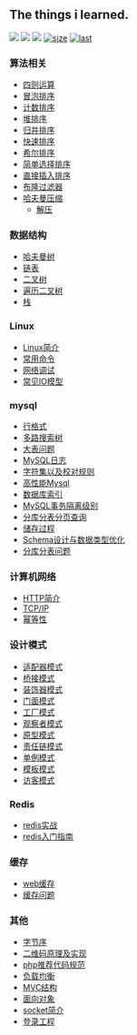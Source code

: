 The things i learned.
---

<p>
<a href="#"><img src="https://img.shields.io/badge/算法-algorithm-green.svg"></a>
<a href="#"><img src="https://img.shields.io/badge/数据结构-dataStructure-blue.svg"></a>
<a href="#"><img src="https://img.shields.io/badge/数据库-MySQL-yello.svg"></a>
<a href="#"><img src="https://img.shields.io/github/languages/code-size/tomhaoye/the-things-i-learned" alt="size"></a>
<a href="#"><img src="https://img.shields.io/github/last-commit/tomhaoye/the-things-i-learned" alt="last"></a>
</p>

### 算法相关
+ [四则运算](https://github.com/tomhaoye/the-things-i-learned/blob/master/algorithm/arithmetic.php)
+ [冒泡排序](https://github.com/tomhaoye/the-things-i-learned/blob/master/algorithm/Bubble.php)
+ [计数排序](https://github.com/tomhaoye/the-things-i-learned/blob/master/algorithm/CountSort.php)
+ [堆排序](https://github.com/tomhaoye/the-things-i-learned/blob/master/algorithm/HeapSort.php)
+ [归并排序](https://github.com/tomhaoye/the-things-i-learned/blob/master/algorithm/MergeSort.php)
+ [快速排序](https://github.com/tomhaoye/the-things-i-learned/blob/master/algorithm/Quick.php)
+ [希尔排序](https://github.com/tomhaoye/the-things-i-learned/blob/master/algorithm/ShellsSort.php)
+ [简单选择排序](https://github.com/tomhaoye/the-things-i-learned/blob/master/algorithm/SimpleSelection.php)
+ [直接插入排序](https://github.com/tomhaoye/the-things-i-learned/blob/master/algorithm/StraightInsertion.php)
+ [布隆过滤器](https://github.com/tomhaoye/the-things-i-learned/blob/master/algorithm/bloomFilter.py)
+ [哈夫曼压缩](https://github.com/tomhaoye/the-things-i-learned/blob/master/algorithm/compress.php)
    + [解压](https://github.com/tomhaoye/the-things-i-learned/blob/master/algorithm/decompress.php)
### 数据结构
+ [哈夫曼树](https://github.com/tomhaoye/the-things-i-learned/blob/master/dataStructure/Huffman.php)
+ [链表](https://github.com/tomhaoye/the-things-i-learned/blob/master/dataStructure/LinkedList.php)
+ [二叉树](https://github.com/tomhaoye/the-things-i-learned/blob/master/dataStructure/BinaryTree.php)
+ [遍历二叉树](https://github.com/tomhaoye/the-things-i-learned/blob/master/dataStructure/ergodic.php)
+ [栈](https://github.com/tomhaoye/the-things-i-learned/blob/master/dataStructure/Stack.php)
### Linux
+ [Linux简介](https://github.com/tomhaoye/the-things-i-learned/blob/master/Linux/Linux.md)
+ [常用命令](https://github.com/tomhaoye/the-things-i-learned/blob/master/Linux/command.md)
+ [网络调试](https://github.com/tomhaoye/the-things-i-learned/blob/master/Linux/tcpdump.md)
+ [常见IO模型](https://github.com/tomhaoye/the-things-i-learned/blob/master/Linux/IO-model.md)
### mysql
+ [行格式](https://github.com/tomhaoye/the-things-i-learned/blob/master/MySQL/row-format.md)
+ [多路搜索树](https://github.com/tomhaoye/the-things-i-learned/blob/master/MySQL/b-tree.md)
+ [大表问题](https://github.com/tomhaoye/the-things-i-learned/blob/master/MySQL/big-table.md)
+ [MySQL日志](https://github.com/tomhaoye/the-things-i-learned/blob/master/MySQL/binlog.md)
+ [字符集以及校对规则](https://github.com/tomhaoye/the-things-i-learned/blob/master/MySQL/character.md)
+ [高性能Mysql](https://github.com/tomhaoye/the-things-i-learned/blob/master/MySQL/high-performance-mysql.md)
+ [数据库索引](https://github.com/tomhaoye/the-things-i-learned/blob/master/MySQL/index.md)
+ [MySQL事务隔离级别](https://github.com/tomhaoye/the-things-i-learned/blob/master/MySQL/isolation-levels.md)
+ [分库分表分页查询](https://github.com/tomhaoye/the-things-i-learned/blob/master/MySQL/multi-database-pagination.md)
+ [储存过程](https://github.com/tomhaoye/the-things-i-learned/blob/master/MySQL/procedure.md)
+ [Schema设计与数据类型优化](https://github.com/tomhaoye/the-things-i-learned/blob/master/MySQL/schema.md)
+ [分库分表问题](https://github.com/tomhaoye/the-things-i-learned/blob/master/MySQL/sharding.md)
### 计算机网络
+ [HTTP简介](https://github.com/tomhaoye/the-things-i-learned/blob/master/network/http.md)
+ [TCP/IP](https://github.com/tomhaoye/the-things-i-learned/blob/master/network/protocol.md)
+ [幂等性](https://github.com/tomhaoye/the-things-i-learned/blob/master/network/idempotency.md)
### 设计模式
+ [适配器模式](https://github.com/tomhaoye/the-things-i-learned/tree/master/patterns/adapter)
+ [桥接模式](https://github.com/tomhaoye/the-things-i-learned/tree/master/patterns/bridge)
+ [装饰器模式](https://github.com/tomhaoye/the-things-i-learned/tree/master/patterns/decorator)
+ [门面模式](https://github.com/tomhaoye/the-things-i-learned/tree/master/patterns/facade)
+ [工厂模式](https://github.com/tomhaoye/the-things-i-learned/tree/master/patterns/factory)
+ [观察者模式](https://github.com/tomhaoye/the-things-i-learned/tree/master/patterns/observer)
+ [原型模式](https://github.com/tomhaoye/the-things-i-learned/tree/master/patterns/prototype)
+ [责任链模式](https://github.com/tomhaoye/the-things-i-learned/tree/master/patterns/responsibility)
+ [单例模式](https://github.com/tomhaoye/the-things-i-learned/tree/master/patterns/singleton)
+ [模板模式](https://github.com/tomhaoye/the-things-i-learned/tree/master/patterns/template)
+ [访客模式](https://github.com/tomhaoye/the-things-i-learned/tree/master/patterns/visitor)
### Redis
+ [redis实战](https://github.com/tomhaoye/the-things-i-learned/blob/master/Redis/Redis-in-aciton.md)
+ [redis入门指南](https://github.com/tomhaoye/the-things-i-learned/blob/master/Redis/Redis.md)
### 缓存
+ [web缓存](https://github.com/tomhaoye/the-things-i-learned/blob/master/cache/web-cache.md)
+ [缓存问题](https://github.com/tomhaoye/the-things-i-learned/blob/master/cache/cache-penetration-avalanche.md)
### 其他
+ [字节序](https://github.com/tomhaoye/the-things-i-learned/tree/master/others/endian)
+ [二维码原理及实现](https://github.com/tomhaoye/the-things-i-learned/tree/master/others/qrcode)
+ [php推荐代码规范](https://github.com/tomhaoye/the-things-i-learned/tree/master/others/psr)
+ [负载均衡](https://github.com/tomhaoye/the-things-i-learned/tree/master/others/load-balance.md)
+ [MVC结构](https://github.com/tomhaoye/the-things-i-learned/tree/master/others/MVC.md)
+ [面向对象](https://github.com/tomhaoye/the-things-i-learned/tree/master/others/OO.md)
+ [socket简介](https://github.com/tomhaoye/the-things-i-learned/blob/master/others/socket.md)
+ [登录工程](https://github.com/tomhaoye/the-things-i-learned/blob/master/others/login-auth.md)
